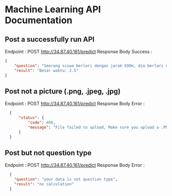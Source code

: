 # Machine Learning API Documentation

## Post a successfully run API
Endpoint : POST http://34.87.40.161/predict
Response Body Success :
```json
{
    "question": "Seorang siswa berlari dengan jarak 5OOm, dia berlari dengan kecepatan 2m/s. Hitunglah besar waktu yang ditempuh oleh siswa tersebut!",
    "result": "Besar waktu: 2.5"
}
```

## Post not a picture (.png, .jpeg, .jpg)
Endpoint : POST http://34.87.40.161/predict
Response Body Error :
```json
  {
      "status": {
          "code": 400,
          "message": "File failed to upload, Make sure you upload a .PNG .JPG .JPEG file"
      }
  }
```

## Post but not question type
Endpoint : POST http://34.87.40.161/predict
Response Body Error :
```json
  {
    "question": "your data is not question type",
    "result": "no calculation"
  }
```
